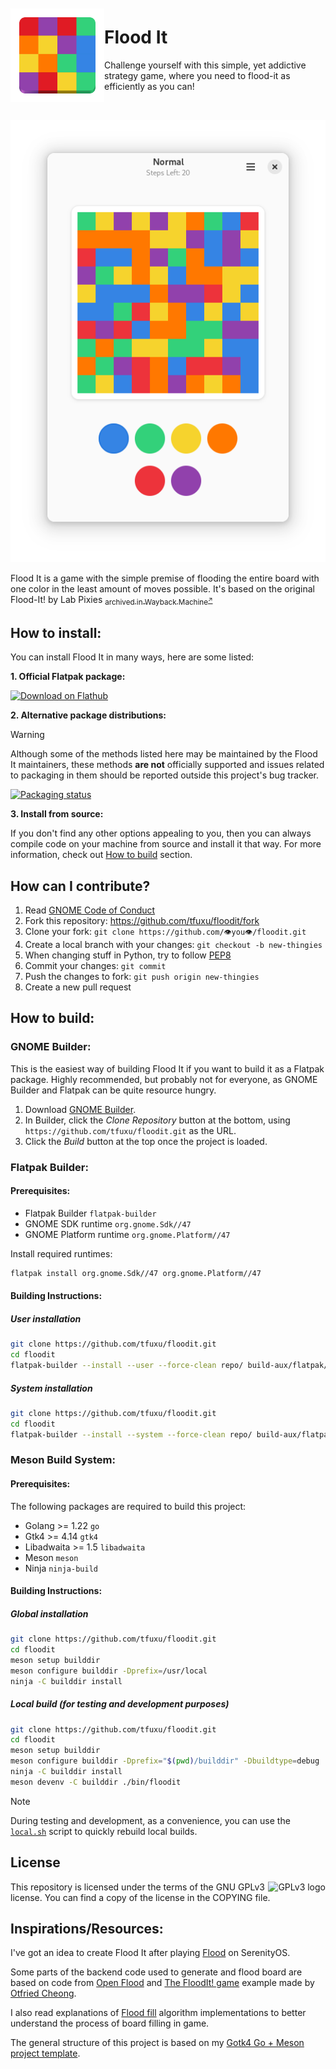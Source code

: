 <img src="data/icons/hicolor/scalable/apps/io.github.tfuxu.floodit.svg" align="left" height="150px" vspace="10px">

# Flood It

Challenge yourself with this simple, yet addictive strategy game, where you need to flood-it as efficiently as you can!

<br>

<div align="center">

![screenshot-1](data/screenshots/screenshot-3.png)

</div>

Flood It is a game with the simple premise of flooding the entire board with one color in the least amount of moves possible. It's based on the original Flood-It! by Lab Pixies [<sub>archived in Wayback Machine<sup>↗</sup></sub>](https://web.archive.org/web/20101226202442/http://www.labpixies.com/gadget_page.php?id=10&platform_id=0)

## How to install:
You can install Flood It in many ways, here are some listed:

**1. Official Flatpak package:**

<a href='https://flathub.org/apps/details/io.github.tfuxu.floodit'>
  <img width='192' alt='Download on Flathub' src='https://flathub.org/api/badge?svg&locale=en'/>
</a><br>

**2. Alternative package distributions:**
> [!WARNING]
> Although some of the methods listed here may be maintained by the Flood It maintainers, these methods **are not** officially supported and issues related to packaging in them should be reported outside this project's bug tracker.

<a href="https://repology.org/project/floodit/versions">
    <img src="https://repology.org/badge/vertical-allrepos/floodit.svg" alt="Packaging status">
</a>

**3. Install from source:**

If you don't find any other options appealing to you, then you can always compile code on your machine from source and install it that way. For more information, check out [How to build](#how-to-build) section.

## How can I contribute?
1. Read [GNOME Code of Conduct](https://conduct.gnome.org/)
2. Fork this repository: https://github.com/tfuxu/floodit/fork
3. Clone your fork: `git clone https://github.com/👁️you👁️/floodit.git`
4. Create a local branch with your changes: `git checkout -b new-thingies`
5. When changing stuff in Python, try to follow [PEP8](https://pep8.org/)
6. Commit your changes: `git commit`
7. Push the changes to fork: `git push origin new-thingies`
8. Create a new pull request

## How to build:

### GNOME Builder:
This is the easiest way of building Flood It if you want to build it as a Flatpak package. Highly recommended, but probably not for everyone, as GNOME Builder and Flatpak can be quite resource hungry.

1. Download [GNOME Builder](https://flathub.org/apps/details/org.gnome.Builder).
2. In Builder, click the _Clone Repository_ button at the bottom, using `https://github.com/tfuxu/floodit.git` as the URL.
3. Click the _Build_ button at the top once the project is loaded.

### Flatpak Builder:

#### Prerequisites:

- Flatpak Builder `flatpak-builder`
- GNOME SDK runtime `org.gnome.Sdk//47`
- GNOME Platform runtime `org.gnome.Platform//47`

Install required runtimes:
```sh
flatpak install org.gnome.Sdk//47 org.gnome.Platform//47
```

#### Building Instructions:

##### User installation
```sh
git clone https://github.com/tfuxu/floodit.git
cd floodit
flatpak-builder --install --user --force-clean repo/ build-aux/flatpak/io.github.tfuxu.floodit.json
```

##### System installation
```sh
git clone https://github.com/tfuxu/floodit.git
cd floodit
flatpak-builder --install --system --force-clean repo/ build-aux/flatpak/io.github.tfuxu.floodit.json
```

### Meson Build System:

#### Prerequisites:

The following packages are required to build this project:

- Golang >= 1.22 `go`
- Gtk4 >= 4.14 `gtk4`
- Libadwaita >= 1.5 `libadwaita`
- Meson `meson`
- Ninja `ninja-build`

#### Building Instructions:

##### Global installation

```sh
git clone https://github.com/tfuxu/floodit.git
cd floodit
meson setup builddir
meson configure builddir -Dprefix=/usr/local
ninja -C builddir install
```

##### Local build (for testing and development purposes)

```sh
git clone https://github.com/tfuxu/floodit.git
cd floodit
meson setup builddir
meson configure builddir -Dprefix="$(pwd)/builddir" -Dbuildtype=debug
ninja -C builddir install
meson devenv -C builddir ./bin/floodit
```

> [!NOTE] 
> During testing and development, as a convenience, you can use the [`local.sh`](./local.sh) script to quickly rebuild local builds.

## License
<p>
<img src="https://www.gnu.org/graphics/gplv3-with-text-136x68.png" alt="GPLv3 logo" align="right">
This repository is licensed under the terms of the GNU GPLv3 license. You can find a copy of the license in the COPYING file.
</p>

## Inspirations/Resources:
I've got an idea to create Flood It after playing [Flood](https://man.serenityos.org/man6/Flood.html) on SerenityOS.

Some parts of the backend code used to generate and flood board are based on code from [Open Flood](https://github.com/GunshipPenguin/open_flood) and [The FloodIt! game](https://otfried.org/scala/floodit.html) example made by [Otfried Cheong](https://github.com/otfried/).

I also read explanations of [Flood fill](https://en.wikipedia.org/wiki/Flood_fill) algorithm implementations to better understand the process of board filling in game.

The general structure of this project is based on my [Gotk4 Go + Meson project template](https://github.com/tfuxu/gotk4_meson).
